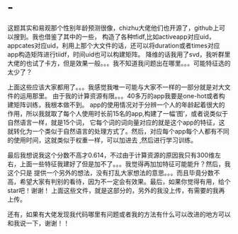 # -
这题其实和易观那个性别年龄预测很像，chizhu大佬他们也开源了，github上可以搜到。我也借鉴了其中的一些，
构造了各种tfidf,比如activeapp对应uid，appcates对应uid，利用上那个大文件的话，还可以将duration或者times对应app构造矩阵进行tiidf，时间uid也可以构建矩阵。
降维的话我用了svd，我听群里大佬的也试了卡方，但是效果一般。。。我不知道我问题出在哪里。。。可能特征选的太少了？

上面这些应该大家都用了。。。我感觉我唯一可能与大家不一样的一部分就是对大文件的运用那里。
由于我的计算资源有限。。。40多万的app我要是one-hot或者构建矩阵训练，我根本做不到。
app的使用情况对于分辨一个人的年龄起着很大的作用，所以我就取了每个人使用时长前15名的app,构建了一幅‘图’，或者说类似于自然语言一样，就是15个词，
它每个词的词向量对应的就是这个app的特征，这就转化为一个类似于自然语言的处理方式了。然后，对应每个app每个人都有不同的使用时间，这就类似于权重一样，可以加进去
,然后进行学习训练。

最后我想说我这个分数不高才0.614，不过由于计算资源的原因我只有300维左右，上面一些特征我建好了但是加不了。。。我觉得再加加特征可能能升？然后，我这个只是
提供一个另外的想法，没有打乱大家想法的意思。。。而且毕竟分数不高，希望大家有判别的看待，因为不一定会有效果。最后，如果你觉得有用，给个star吧！谢谢！
上面这些文件，就是这部分的，另外的我没上传，有需要的我再上传。


还有，如果有大佬发现我代码哪里有问题或者我的方法有什么可以改进的地方可以和我说一下，谢谢！！
